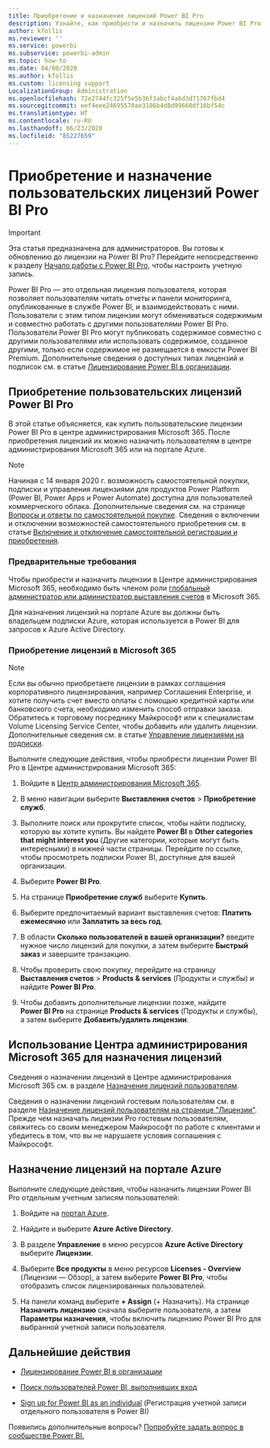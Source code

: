```yaml
---
title: Приобретение и назначение лицензий Power BI Pro
description: Узнайте, как приобрести и назначить лицензии Power BI Pro для предоставления пользователям доступа ко всему содержимому и возможностям совместной работы службы Power BI.
author: kfollis
ms.reviewer: ''
ms.service: powerbi
ms.subservice: powerbi-admin
ms.topic: how-to
ms.date: 04/08/2020
ms.author: kfollis
ms.custom: licensing support
LocalizationGroup: Administration
ms.openlocfilehash: 72e2744fc325f5e5b36f3abcf4a6d3d71767fbd4
ms.sourcegitcommit: eef4eee24695570ae3186b4d8d99660df16bf54c
ms.translationtype: HT
ms.contentlocale: ru-RU
ms.lasthandoff: 06/23/2020
ms.locfileid: "85227659"
---
```

# <a name="purchase-and-assign-power-bi-pro-user-licenses"></a>Приобретение и назначение пользовательских лицензий Power BI Pro

>[!IMPORTANT]
>Эта статья предназначена для администраторов. Вы готовы к обновлению до лицензии на Power BI Pro? Перейдите непосредственно к разделу [Начало работы с Power BI Pro](https://go.microsoft.com/fwlink/?LinkId=2106428&clcid=0x409&cmpid=pbidocs-purchasing-power-bi-pro), чтобы настроить учетную запись.

Power BI Pro — это отдельная лицензия пользователя, которая позволяет пользователям читать отчеты и панели мониторинга, опубликованные в службе Power BI, и взаимодействовать с ними. Пользователи с этим типом лицензии могут обмениваться содержимым и совместно работать с другими пользователями Power BI Pro. Пользователи Power BI Pro могут публиковать содержимое совместно с другими пользователями или использовать содержимое, созданное другими, только если содержимое не размещается в емкости Power BI Premium. Дополнительные сведения о доступных типах лицензий и подписок см. в статье [Лицензирование Power BI в организации](service-admin-licensing-organization.md).

## <a name="purchase-power-bi-pro-user-licenses"></a>Приобретение пользовательских лицензий Power BI Pro

В этой статье объясняется, как купить пользовательские лицензии Power BI Pro в центре администрирования Microsoft 365. После приобретения лицензий их можно назначить пользователям в центре администрирования Microsoft 365 или на портале Azure.

> [!NOTE]
> Начиная с 14 января 2020 г. возможность самостоятельной покупки, подписки и управления лицензиями для продуктов Power Platform (Power BI, Power Apps и Power Automate) доступна для пользователей коммерческого облака. Дополнительные сведения см. на странице [Вопросы и ответы по самостоятельной покупке](https://docs.microsoft.com/microsoft-365/commerce/subscriptions/self-service-purchase-faq). Сведения о включении и отключении возможностей самостоятельного приобретения см. в статье [Включение и отключение самостоятельной регистрации и приобретения](/service-admin-disable-self-service.md).

### <a name="prerequisites"></a>Предварительные требования

Чтобы приобрести и назначить лицензии в Центре администрирования Microsoft 365, необходимо быть членом роли [глобальный администратор или администратор выставления счетов](https://support.office.com/article/about-office-365-admin-roles-da585eea-f576-4f55-a1e0-87090b6aaa9d) в Microsoft 365.

Для назначения лицензий на портале Azure вы должны быть владельцем подписки Azure, которая используется в Power BI для запросов к Azure Active Directory.

### <a name="purchase-licenses-in-microsoft-365"></a>Приобретение лицензий в Microsoft 365

> [!NOTE]
> Если вы обычно приобретаете лицензии в рамках соглашения корпоративного лицензирования, например Соглашения Enterprise, и хотите получить счет вместо оплаты с помощью кредитной карты или банковского счета, необходимо изменить способ отправки заказа. Обратитесь к торговому посреднику Майкрософт или к специалистам Volume Licensing Service Center, чтобы добавить или удалить лицензии. Дополнительные сведения см. в статье [Управление лицензиями на подписки](https://docs.microsoft.com/microsoft-365/commerce/licenses/buy-licenses?view=o365-worldwide).

Выполните следующие действия, чтобы приобрести лицензии Power BI Pro в Центре администрирования Microsoft 365:

1. Войдите в [Центр администрирования Microsoft 365](https://admin.microsoft.com).

2. В меню навигации выберите **Выставления счетов** > **Приобретение служб**.

3. Выполните поиск или прокрутите список, чтобы найти подписку, которую вы хотите купить. Вы найдете **Power BI** в **Other categories that might interest you** (Другие категории, которые могут быть интересными) в нижней части страницы. Перейдите по ссылке, чтобы просмотреть подписки Power BI, доступные для вашей организации.

4. Выберите **Power BI Pro**.

5. На странице **Приобретение служб** выберите **Купить**.

6. Выберите предпочитаемый вариант выставления счетов: **Платить ежемесячно** или **Заплатить за весь год**.

7. В области **Сколько пользователей в вашей организации?** введите нужное число лицензий для покупки, а затем выберите **Быстрый заказ** и завершите транзакцию.

8. Чтобы проверить свою покупку, перейдите на страницу **Выставления счетов** > **Products & services** (Продукты и службы) и найдите **Power BI Pro**.

9. Чтобы добавить дополнительные лицензии позже, найдите **Power BI Pro** на странице **Products & services** (Продукты и службы), а затем выберите **Добавить/удалить лицензии**.


## <a name="assign-licenses-in-the-microsoft-365-admin-center"></a>Использование Центра администрирования Microsoft 365 для назначения лицензий

Сведения о назначении лицензий в Центре администрирования Microsoft 365 см. в разделе [Назначение лицензий пользователям](/office365/admin/manage/assign-licenses-to-users).

Сведения о назначении лицензий гостевым пользователям см. в разделе [Назначение лицензий пользователям на странице "Лицензии"](/office365/admin/manage/assign-licenses-to-users#assign-licenses-to-users-on-the-licenses-page). Прежде чем назначать лицензии Pro гостевым пользователям, свяжитесь со своим менеджером Майкрософт по работе с клиентами и убедитесь в том, что вы не нарушаете условия соглашения с Майкрософт.

## <a name="assign-licenses-in-the-azure-portal"></a>Назначение лицензий на портале Azure

Выполните следующие действия, чтобы назначить лицензии Power BI Pro отдельным учетным записям пользователей:

1. Войдите на [портал Azure](https://portal.azure.com/).

2. Найдите и выберите **Azure Active Directory**.

3. В разделе **Управление** в меню ресурсов **Azure Active Directory** выберите **Лицензии**.

4. Выберите **Все продукты** в меню ресурсов **Licenses - Overview** (Лицензии — Обзор), а затем выберите **Power BI Pro**, чтобы отобразить список лицензированных пользователей.

5. На панели команд выберите **+ Assign** (+ Назначить). На странице **Назначить лицензию** сначала выберите пользователя, а затем **Параметры назначения**, чтобы включить лицензию Power BI Pro для выбранной учетной записи пользователя.

## <a name="next-steps"></a>Дальнейшие действия

- [Лицензирование Power BI в организации](service-admin-licensing-organization.md)

 - [Поиск пользователей Power BI, выполнивших вход](service-admin-access-usage.md)

 - [Sign up for Power BI as an individual](../fundamentals/service-self-service-signup-for-power-bi.md) (Регистрация учетной записи отдельного пользователя в Power BI)

Появились дополнительные вопросы? [Попробуйте задать вопрос в сообществе Power BI.](https://community.powerbi.com/)
